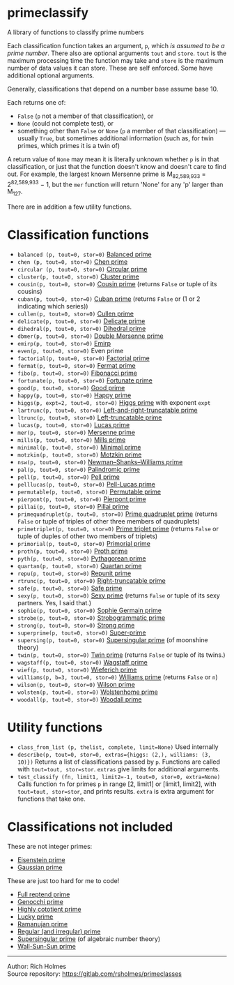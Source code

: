 # primeclassify

A library of functions to classify prime numbers

Each classification function takes an argument, `p`, which *is assumed
to be a prime number*. There also are optional arguments `tout` and
`store`. `tout` is the maximum processing time the function may take
and `store` is the maximum number of data values it can store. These
are self enforced. Some have additional optional arguments.

Generally, classifications that depend on a number base assume base 10.

Each returns one of:

* `False` (`p` not a member of that classification), or
* `None` (could not complete test), or
* something other than `False` or `None` (`p` a member of that classification) — usually `True`, but sometimes additional information (such as, for twin primes,
which primes it is a twin of)

A return value of `None` may mean it is literally unknown whether `p` is in that classification, or just that the function doesn't know and doesn't care to find out. For example, the largest known Mersenne prime is M<sub>82,589,933</sub> = 2<sup>82,589,933</sup> − 1, but the `mer` function will return 'None' for any 'p' larger than M<sub>127</sub>.

There are in addition a few utility functions.

# Classification functions

* `balanced (p, tout=0, stor=0)` [Balanced prime](https://en.wikipedia.org/wiki/Balanced_prime)
* `chen (p, tout=0, stor=0)` [Chen prime](https://en.wikipedia.org/wiki/Chen_prime)
* `circular (p, tout=0, stor=0)` [Circular prime](https://en.wikipedia.org/wiki/Circular_prime)
* `cluster(p, tout=0, stor=0)` [Cluster prime](https://en.wikipedia.org/wiki/Cluster_prime)
* `cousin(p, tout=0, stor=0)` [Cousin prime](https://en.wikipedia.org/wiki/Cousin_prime) (returns `False` or tuple of its cousins)
* `cuban(p, tout=0, stor=0)` [Cuban prime](https://en.wikipedia.org/wiki/Cuban_prime) (returns `False` or (1 or 2 indicating which series))
* `cullen(p, tout=0, stor=0)` [Cullen prime](https://en.wikipedia.org/wiki/Cullen_prime)
* `delicate(p, tout=0, stor=0)` [Delicate prime](https://en.wikipedia.org/wiki/Delicate_prime)
* `dihedral(p, tout=0, stor=0)` [Dihedral prime](https://en.wikipedia.org/wiki/Dihedral_prime)
* `dbmer(p, tout=0, stor=0)` [Double Mersenne prime](https://en.wikipedia.org/wiki/Double_Mersenne_prime)
* `emirp(p, tout=0, stor=0)` [Emirp](https://en.wikipedia.org/wiki/Emirp)
* `even(p, tout=0, stor=0)` Even prime
* `factorial(p, tout=0, stor=0)` [Factorial prime](https://en.wikipedia.org/wiki/Factorial_prime)
* `fermat(p, tout=0, stor=0)` [Fermat prime](https://en.wikipedia.org/wiki/Fermat_number)
* `fibo(p, tout=0, stor=0)` [Fibonacci prime](https://en.wikipedia.org/wiki/Fibonacci_prime)
* `fortunate(p, tout=0, stor=0)` [Fortunate prime](https://en.wikipedia.org/wiki/Fortunate_prime)
* `good(p, tout=0, stor=0)` [Good prime](https://en.wikipedia.org/wiki/Good_prime)
* `happy(p, tout=0, stor=0)` [Happy prime](https://en.wikipedia.org/wiki/Happy_prime)
* `higgs(p, expt=2, tout=0, stor=0)` [Higgs prime](https://en.wikipedia.org/wiki/Higgs_prime) with exponent `expt`
* `lartrunc(p, tout=0, stor=0)` [Left-and-right-truncatable prime](https://en.wikipedia.org/wiki/Left-and-right-truncatable_prime)
* `ltrunc(p, tout=0, stor=0)` [Left-truncatable prime](https://en.wikipedia.org/wiki/Left-truncatable_prime)
* `lucas(p, tout=0, stor=0)` [Lucas prime](https://en.wikipedia.org/wiki/Lucas_prime)
* `mer(p, tout=0, stor=0)` [Mersenne prime](https://en.wikipedia.org/wiki/Mersenne_prime)
* `mills(p, tout=0, stor=0)` [Mills prime](https://en.wikipedia.org/wiki/Mills_prime)
* `minimal(p, tout=0, stor=0)` [Minimal prime](https://en.wikipedia.org/wiki/Minimal_prime_(recreational_mathematics))
* `motzkin(p, tout=0, stor=0)` [Motzkin prime](https://en.wikipedia.org/wiki/Motzkin_prime)
* `nsw(p, tout=0, stor=0)` [Newman–Shanks–Williams prime](https://en.wikipedia.org/wiki/Newman%E2%80%93Shanks%E2%80%93Williams_prime)
* `pal(p, tout=0, stor=0)` [Palindromic prime](https://en.wikipedia.org/wiki/Palindromic_prime)
* `pell(p, tout=0, stor=0)` [Pell prime](https://en.wikipedia.org/wiki/Pell_prime)
* `pelllucas(p, tout=0, stor=0)` [Pell-Lucas prime](https://en.wikipedia.org/wiki/Pell-lucas_prime)
* `permutable(p, tout=0, stor=0)` [Permutable prime](https://en.wikipedia.org/wiki/Permutable_prime)
* `pierpont(p, tout=0, stor=0)` [Pierpont prime](https://en.wikipedia.org/wiki/Pierpont_prime)
* `pillai(p, tout=0, stor=0)` [Pillai prime](https://en.wikipedia.org/wiki/Pillai_prime)
* `primequadruplet(p, tout=0, stor=0)` [Prime quadruplet prime](https://en.wikipedia.org/wiki/Prime_quadruplet) (returns `False` or tuple of triples of other three members of quadruplets)
* `primetriplet(p, tout=0, stor=0)` [Prime triplet prime](https://en.wikipedia.org/wiki/Prime_triplet) (returns `False` or tuple of duples of other two members of triplets)
* `primorial(p, tout=0, stor=0)` [Primorial prime](https://en.wikipedia.org/wiki/Primorial_prime)
* `proth(p, tout=0, stor=0)` [Proth prime](https://en.wikipedia.org/wiki/Proth_prime)
* `pyth(p, tout=0, stor=0)` [Pythagorean prime](https://en.wikipedia.org/wiki/Pythagorean_prime)
* `quartan(p, tout=0, stor=0)` [Quartan prime](https://en.wikipedia.org/wiki/Quartan_prime)
* `repu(p, tout=0, stor=0)` [Repunit prime](https://en.wikipedia.org/wiki/Repunit_prime)
* `rtrunc(p, tout=0, stor=0)` [Right-truncatable prime](https://en.wikipedia.org/wiki/Right-truncatable_prime)
* `safe(p, tout=0, stor=0)` [Safe prime](https://en.wikipedia.org/wiki/Safe_prime)
* `sexy(p, tout=0, stor=0)` [Sexy prime](https://en.wikipedia.org/wiki/Sexy_prime) (returns `False` or tuple of its sexy partners. Yes, I said that.)
* `sophie(p, tout=0, stor=0)` [Sophie Germain prime](https://en.wikipedia.org/wiki/Sophie_Germain_prime)
* `strobe(p, tout=0, stor=0)` [Strobogrammatic prime](https://en.wikipedia.org/wiki/Strobogrammatic_number)
* `strong(p, tout=0, stor=0)` [Strong prime](https://en.wikipedia.org/wiki/Strong_prime)
* `superprime(p, tout=0, stor=0)` [Super-prime](https://en.wikipedia.org/wiki/Super-prime)
* `supersing(p, tout=0, stor=0)` [Supersingular prime](https://en.wikipedia.org/wiki/Supersingular_prime_(moonshine_theory)) (of moonshine theory)
* `twin(p, tout=0, stor=0)` [Twin prime](https://en.wikipedia.org/wiki/Twin_prime) (returns `False` or tuple of its twins.)
* `wagstaff(p, tout=0, stor=0)` [Wagstaff prime](https://en.wikipedia.org/wiki/Wagstaff_prime)
* `wief(p, tout=0, stor=0)` [Wieferich prime](https://en.wikipedia.org/wiki/Wieferich_prime)
* `williams(p, b=3, tout=0, stor=0)` [Williams prime](https://en.wikipedia.org/wiki/Williams_number) (returns `False` or `n`)
* `wilson(p, tout=0, stor=0)` [Wilson prime](https://en.wikipedia.org/wiki/Wilson_prime)
* `wolsten(p, tout=0, stor=0)` [Wolstenhome prime](https://en.wikipedia.org/wiki/Wolstenholme_prime)
* `woodall(p, tout=0, stor=0)` [Woodall prime](https://en.wikipedia.org/wiki/Woodall_prime)

# Utility functions

* `class_from_list (p, thelist, complete, limit=None)` Used internally
* `describe(p, tout=0, stor=0, extras={higgs: (2,), williams: (3, 10)})` Returns a list of classifications passed by `p`. Functions are called with `tout=tout, stor=stor`. `extras` give limits for additional arguments.
* `test_classify (fn, limit1, limit2=-1, tout=0, stor=0, extra=None)` Calls function `fn` for primes `p` in range [2, limit1] or [limit1, limit2], with `tout=tout, stor=stor`, and prints results. `extra` is extra argument for functions that take one.

# Classifications not included

These are not integer primes:

* [Eisenstein prime](https://en.wikipedia.org/wiki/Eisenstein_integer#Eisenstein_primes)
* [Gaussian prime](https://en.wikipedia.org/wiki/Gaussian_prime)

These are just too hard for me to code!

* [Full reptend prime](https://en.wikipedia.org/wiki/Full_reptend_prime)
* [Genocchi prime](https://en.wikipedia.org/wiki/Genocchi_prime)
* [Highly cototient prime](https://en.wikipedia.org/wiki/Highly_cototient_prime)
* [Lucky prime](https://en.wikipedia.org/wiki/Lucky_prime)
* [Ramanujan prime](https://en.wikipedia.org/wiki/Ramanujan_prime)
* [Regular (and irregular) prime](https://en.wikipedia.org/wiki/Regular_prime)
* [Supersingular prime](https://en.wikipedia.org/wiki/Supersingular_prime_(algebraic_number_theory)) (of algebraic number theory)
* [Wall-Sun-Sun prime](https://en.wikipedia.org/wiki/Wall%E2%80%93Sun%E2%80%93Sun_prime)

----

Author: Rich Holmes  
Source repository: https://gitlab.com/rsholmes/primeclasses

